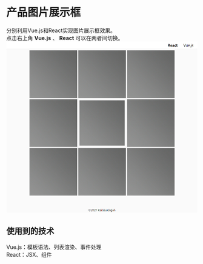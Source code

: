 # 产品图片展示框
分别利用Vue.js和React实现图片展示框效果。  
点击右上角 **Vue.js** 、 **React** 可以在两者间切换。  
<img src="https://github.com/Karasukaigan/product-display-box/blob/main/screenshot/react.png" alt="react" style="width: 700px">  
## 使用到的技术  
Vue.js：模板语法、列表渲染、事件处理  
React：JSX、组件  
